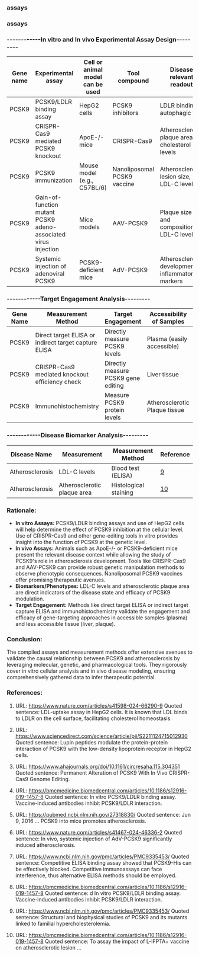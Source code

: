 ### assays
### assays
### ------------In vitro and In vivo Experimental Assay Design---------

| Gene name | Experimental assay | Cell or animal model can be used | Tool compound | Disease relevant readout | Reference |
|-----------|--------------------|----------------------------------|---------------|--------------------------|-----------|
| PCSK9 | PCSK9/LDLR binding assay | HepG2 cells | PCSK9 inhibitors | LDLR binding, autophagic flux | [1](https://www.nature.com/articles/s41598-024-66290-9), [2](https://www.sciencedirect.com/science/article/pii/S2211124715012930) |
| PCSK9 | CRISPR-Cas9 mediated PCSK9 knockout | ApoE-/- mice | CRISPR-Cas9 | Atherosclerotic plaque area, cholesterol levels | [3](https://www.ahajournals.org/doi/10.1161/circresaha.115.304351) |
| PCSK9 | PCSK9 immunization | Mouse model (e.g., C57BL/6) | Nanoliposomal PCSK9 vaccine | Atherosclerotic lesion size, LDL-C levels | [4](https://bmcmedicine.biomedcentral.com/articles/10.1186/s12916-019-1457-8) |
| PCSK9 | Gain-of-function mutant PCSK9 adeno-associated virus injection | Mice models | AAV-PCSK9 | Plaque size and composition, LDL-C levels | [5](https://pubmed.ncbi.nlm.nih.gov/27318830/) |
| PCSK9 | Systemic injection of adenoviral PCSK9 | PCSK9-deficient mice | AdV-PCSK9 | Atherosclerosis development, inflammatory markers | [6](https://www.nature.com/articles/s41467-024-46336-2) |

### ------------Target Engagement Analysis---------

| Gene Name | Measurement Method | Target Engagement | Accessibility of Samples | Reference |
|------------|--------------------|-------------------|------------------------|-----------|
| PCSK9 | Direct target ELISA or indirect target capture ELISA | Directly measure PCSK9 levels | Plasma (easily accessible) | [7](https://www.ncbi.nlm.nih.gov/pmc/articles/PMC9335453/) |
| PCSK9 | CRISPR-Cas9 mediated knockout efficiency check | Directly measure PCSK9 gene editing | Liver tissue | [3](https://www.ahajournals.org/doi/10.1161/circresaha.115.304351) |
| PCSK9 | Immunohistochemistry | Measure PCSK9 protein levels | Atherosclerotic Plaque tissue | [8](https://bmcmedicine.biomedcentral.com/articles/10.1186/s12916-019-1457-8) |


### ------------Disease Biomarker Analysis---------

| Disease Name | Measurement | Measurement Method | Reference |
|--------------|-------------|--------------------|-----------|
| Atherosclerosis | LDL-C levels | Blood test (ELISA) | [9](https://www.ncbi.nlm.nih.gov/pmc/articles/PMC9335453/) |
| Atherosclerosis | Atherosclerotic plaque area | Histological staining | [10](https://bmcmedicine.biomedcentral.com/articles/10.1186/s12916-019-1457-8) |


### Rationale:
- **In vitro Assays:** PCSK9/LDLR binding assays and use of HepG2 cells will help determine the effect of PCSK9 inhibition at the cellular level. Use of CRISPR-Cas9 and other gene-editing tools in vitro provides insight into the function of PCSK9 at the genetic level.
- **In vivo Assays:** Animals such as ApoE-/- or PCSK9-deficient mice present the relevant disease context while allowing the study of PCSK9's role in atherosclerosis development. Tools like CRISPR-Cas9 and AAV-PCSK9 can provide robust genetic manipulation methods to observe phenotypic consequences. Nanoliposomal PCSK9 vaccines offer promising therapeutic avenues.
- **Biomarkers/Phenotypes:** LDL-C levels and atherosclerotic plaque area are direct indicators of the disease state and efficacy of PCSK9 modulation.
- **Target Engagement:** Methods like direct target ELISA or indirect target capture ELISA and immunohistochemistry validate the engagement and efficacy of gene-targeting approaches in accessible samples (plasma) and less accessible tissue (liver, plaque).

### Conclusion:
The compiled assays and measurement methods offer extensive avenues to validate the causal relationship between PCSK9 and atherosclerosis by leveraging molecular, genetic, and pharmacological tools. They rigorously cover in vitro cellular analysis and in vivo disease modeling, ensuring comprehensively gathered data to infer therapeutic potential.

### References:
1. URL: https://www.nature.com/articles/s41598-024-66290-9
   Quoted sentence: LDL-uptake assay in HepG2 cells. It is known that LDL binds to LDLR on the cell surface, facilitating cholesterol homeostasis.
   
2. URL: https://www.sciencedirect.com/science/article/pii/S2211124715012930
   Quoted sentence: Lupin peptides modulate the protein-protein interaction of PCSK9 with the low-density lipoprotein receptor in HepG2 cells.
   
3. URL: https://www.ahajournals.org/doi/10.1161/circresaha.115.304351
   Quoted sentence: Permanent Alteration of PCSK9 With In Vivo CRISPR-Cas9 Genome Editing.
   
4. URL: https://bmcmedicine.biomedcentral.com/articles/10.1186/s12916-019-1457-8
   Quoted sentence: In vitro PCSK9/LDLR binding assay. Vaccine-induced antibodies inhibit PCSK9/LDLR interaction.
   
5. URL: https://pubmed.ncbi.nlm.nih.gov/27318830/
   Quoted sentence: Jun 9, 2016 ... PCSK9 into mice promotes atherosclerosis.
   
6. URL: https://www.nature.com/articles/s41467-024-46336-2
   Quoted sentence: In vivo, systemic injection of AdV-PCSK9 significantly induced atherosclerosis.
   
7. URL: https://www.ncbi.nlm.nih.gov/pmc/articles/PMC9335453/
   Quoted sentence: Competitive ELISA binding assay showed that PCSK9-His can be effectively blocked. Competitive immunoassays can face interference, thus alternative ELISA methods should be employed.
   
8. URL: https://bmcmedicine.biomedcentral.com/articles/10.1186/s12916-019-1457-8
   Quoted sentence: d In vitro PCSK9/LDLR binding assay. Vaccine-induced antibodies inhibit PCSK9/LDLR interaction.
   
9. URL: https://www.ncbi.nlm.nih.gov/pmc/articles/PMC9335453/
   Quoted sentence: Structural and biophysical studies of PCSK9 and its mutants linked to familial hypercholesterolemia.
   
10. URL: https://bmcmedicine.biomedcentral.com/articles/10.1186/s12916-019-1457-8
    Quoted sentence: To assay the impact of L-IFPTA+ vaccine on atherosclerotic lesion ...
